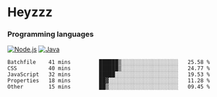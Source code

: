 # Heyzzz  

### Programming languages  

[![Node.js](https://img.shields.io/badge/-Node.js-262626?style=for-the-badge)](https://nodejs.org)
[![Java](https://img.shields.io/badge/-Java-262626?style=for-the-badge)](https://java.com)

<!--START_SECTION:waka-->

```text
Batchfile    41 mins         ██████▒░░░░░░░░░░░░░░░░░░   25.58 %
CSS          40 mins         ██████▒░░░░░░░░░░░░░░░░░░   24.77 %
JavaScript   32 mins         █████░░░░░░░░░░░░░░░░░░░░   19.53 %
Properties   18 mins         ██▓░░░░░░░░░░░░░░░░░░░░░░   11.28 %
Other        15 mins         ██▒░░░░░░░░░░░░░░░░░░░░░░   09.45 %
```

<!--END_SECTION:waka-->
